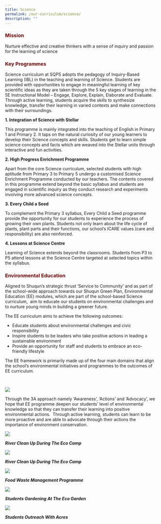 ```yaml
---
title: Science
permalink: /our-curriculum/science/
description: ""
---
```

<h3 style="text-align: justify;"><strong><span style="color: #800000;">Mission</span></strong></h3>

<p>Nurture effective and creative thinkers with a sense of inquiry and passion for the learning of science</p>

<h3 style="text-align: justify;"><strong><span style="color: #800000;">Key Programmes</span></strong></h3>

<p>Science curriculum at SQPS adopts the pedagogy of Inquiry-Based Learning (IBL) in the teaching and learning of Science. Students are provided with opportunities to engage in meaningful learning of key scientific ideas as they are taken through the 5 key stages of learning in the 5E Instructional Model &ndash; Engage, Explore, Explain, Elaborate and Evaluate. Through active learning, students acquire the skills to synthesize knowledge, transfer their learning in varied contexts and make connections with their surroundings.</p>
<p><strong>1. Integration of Science with Stellar</strong></p>
<p>This programme is mainly integrated into the teaching of English in Primary 1 and Primary 2. It taps on the natural curiosity of our young learners to develop their Science concepts and skills. Students get to learn simple science concepts and facts which are weaved into the Stellar units through interactive and fun activities.</p>
<p><strong>2. High Progress Enrichment Programme</strong></p>
<p>Apart from the core Science curriculum, selected students with high aptitude from Primary 3 to Primary 5 undergo a customised Science Enrichment Programme conducted by our teachers. The contents covered in this programme extend beyond the basic syllabus and students are engaged in scientific inquiry as they conduct research and experiments involving more advanced science concepts.</p>
<p><strong>3. Every Child a Seed</strong></p>
<p>To complement the Primary 3 syllabus, Every Child a Seed programme provide the opportunity for our students to experience the process of growing their own plants. Students not only learn about the life cycle of plants, plant parts and their functions, our school&rsquo;s ICARE values (care and responsibility) are also reinforced.</p>
<p><strong>4. Lessons at Science Centre</strong></p>
<p>Learning of Science extends beyond the classrooms. Students from P3 to P5 attend lessons at the Science Centre targeted at selected topics within the syllabus.</p>

<h3 style="text-align: justify;"><strong><span style="color: #800000;">Environmental Education</span></strong></h3>

<p>Aligned to Shuqun&rsquo;s strategic thrust &lsquo;Service to Community&rsquo; and as part of the school-wide approach towards our Shuqun Green Plan, Environmental Education (EE) modules, which are part of the school-based Science curriculum, &nbsp;aim to educate our students on environmental challenges and to nurture young minds in building a greener future.</p>
<p>The EE curriculum aims to achieve the following outcomes:</p>
<ul>
<li>Educate students about environmental challenges and civic responsibility</li>
<li>Inspire students to be leaders who take positive actions in leading a sustainable environment</li>
<li>Provide an opportunity for staff and students to embrace an eco-friendly lifestyle</li>
</ul>
<p>The EE framework is primarily made up of the four main domains that align the school&rsquo;s environmental initiatives and programmes to the outcomes of EE curriculum.</p>
<p>&nbsp;</p>
<img src="/images/ee-framework.jpg">
<p>Through the 3A approach namely &lsquo;Awareness&rsquo;, &lsquo;Actions&rsquo; and &lsquo;Advocacy&rsquo;, we hope that EE programme deepen our students&rsquo; level of environmental knowledge so that they can transfer their learning into positive environmental actions.&nbsp; Through active learning, students can learn to be more proactive and are able to advocate through their actions the importance of environment conservation.</p>
<img src="/images/River-clean-up-during-the-eco-camp.jpg">
<p><em><strong>River Clean Up During The Eco Camp</strong></em></p>
<img src="/images/River-clean-up-during-the-eco-camp1.jpg">
<p><em><strong>River Clean Up During The Eco Ca</strong></em><em><strong>mp</strong></em></p>
<img src="/images/Food-waste-management-programme-.jpg">
<p><em><strong>Food Waste Management Programme</strong></em></p>
<img src="/images/Students-gardening-at-the-eco-garden.jpg">
<p><em><strong>Students Gardening At The Eco Garden</strong></em></p>
<img src="/images/Students-outreach-with-ACRES.jpg">
<p><strong><em>Students Outreach With Acres</em></strong></p>